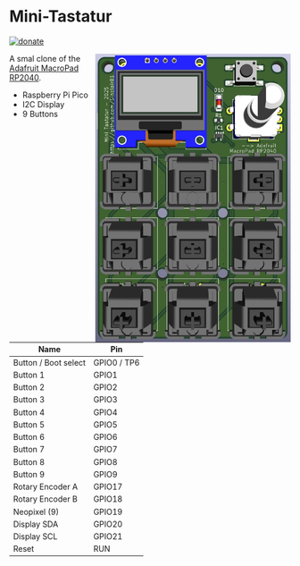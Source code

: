 # Mini-Tastatur

[![donate](https://img.shields.io/badge/donate-PayPal-blue.svg)](https://www.paypal.me/Sinclair81)

<!-- markdownlint-disable MD033 -->
<img src="https://github.com/Sinclair81/Mini-Tastatur/blob/main/3D_Front.jpg" align="right" alt="3D_Front" height="516" width="350">
<!-- markdownlint-enable MD033 -->

A smal clone of the [Adafruit MacroPad RP2040](https://learn.adafruit.com/adafruit-macropad-rp2040).  

- Raspberry Pi Pico
- I2C Display
- 9 Buttons
  
Name                  | Pin
--------------------- | ---------------------
Button / Boot select  | GPIO0 / TP6  
Button 1              | GPIO1  
Button 2              | GPIO2  
Button 3              | GPIO3  
Button 4              | GPIO4  
Button 5              | GPIO5  
Button 6              | GPIO6  
Button 7              | GPIO7  
Button 8              | GPIO8  
Button 9              | GPIO9  
Rotary Encoder A      | GPIO17  
Rotary Encoder B      | GPIO18  
Neopixel (9)          | GPIO19  
Display SDA           | GPIO20  
Display SCL           | GPIO21  
Reset                 | RUN  
